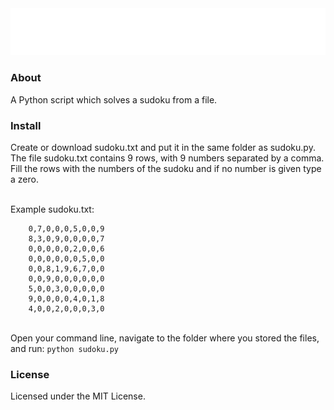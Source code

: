<img src="header.svg" alt="" />

<h3>About</h3>
A Python script which solves a sudoku from a file.

<h3>Install</h3>
Create or download sudoku.txt and put it in the same folder as sudoku.py. The file sudoku.txt contains 9 rows, with 9 numbers separated by a comma.
Fill the rows with the numbers of the sudoku and if no number is given type a zero.<br><br>

Example sudoku.txt:<br>

		0,7,0,0,0,5,0,0,9
		8,3,0,9,0,0,0,0,7
		0,0,0,0,0,2,0,0,6
		0,0,0,0,0,0,5,0,0
		0,0,8,1,9,6,7,0,0
		0,0,9,0,0,0,0,0,0
		5,0,0,3,0,0,0,0,0
		9,0,0,0,0,4,0,1,8
		4,0,0,2,0,0,0,3,0 
 <br>
 Open your command line, navigate to the folder where you stored the files, and run:
 <code>python sudoku.py</code>
 
<h3>License</h3>
Licensed under the MIT License. <br>

